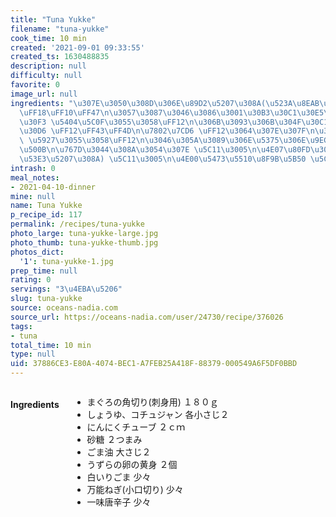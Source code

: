 ```yaml
---
title: "Tuna Yukke"
filename: "tuna-yukke"
cook_time: 10 min
created: '2021-09-01 09:33:55'
created_ts: 1630488835
description: null
difficulty: null
favorite: 0
image_url: null
ingredients: "\u307E\u3050\u308D\u306E\u89D2\u5207\u308A(\u523A\u8EAB\u7528) \uFF11\
  \uFF18\uFF10\uFF47\n\u3057\u3087\u3046\u3086\u3001\u30B3\u30C1\u30E5\u30B8\u30E3\
  \u30F3 \u5404\u5C0F\u3055\u3058\uFF12\n\u306B\u3093\u306B\u304F\u30C1\u30E5\u30FC\
  \u30D6 \uFF12\uFF43\uFF4D\n\u7802\u7CD6 \uFF12\u3064\u307E\u307F\n\u3054\u307E\u6CB9\
  \ \u5927\u3055\u3058\uFF12\n\u3046\u305A\u3089\u306E\u5375\u306E\u9EC4\u8EAB \uFF12\
  \u500B\n\u767D\u3044\u308A\u3054\u307E \u5C11\u3005\n\u4E07\u80FD\u306D\u304E(\u5C0F\
  \u53E3\u5207\u308A) \u5C11\u3005\n\u4E00\u5473\u5510\u8F9B\u5B50 \u5C11\u3005"
intrash: 0
meal_notes:
- 2021-04-10-dinner
mine: null
name: Tuna Yukke
p_recipe_id: 117
permalink: /recipes/tuna-yukke
photo_large: tuna-yukke-large.jpg
photo_thumb: tuna-yukke-thumb.jpg
photos_dict:
  '1': tuna-yukke-1.jpg
prep_time: null
rating: 0
servings: "3\u4EBA\u5206"
slug: tuna-yukke
source: oceans-nadia.com
source_url: https://oceans-nadia.com/user/24730/recipe/376026
tags:
- tuna
total_time: 10 min
type: null
uid: 37886CE3-E80A-4074-BEC1-A7FEB25A418F-88379-000549A6F5DF0BBD
---
```

<div class="large-8 medium-7 columns" id="writeup">	</div><!-- #writeup -->
</div><!-- #row-one -->
<div class="row" id="row-two">	<div class="medium-4 small-5 columns" id="ingredients"><h4>Ingredients</h4><div class="box box-ingredients content"><ul>
<li>まぐろの角切り(刺身用) １８０ｇ</li>
<li>しょうゆ、コチュジャン 各小さじ２</li>
<li>にんにくチューブ ２ｃｍ</li>
<li>砂糖 ２つまみ</li>
<li>ごま油 大さじ２</li>
<li>うずらの卵の黄身 ２個</li>
<li>白いりごま 少々</li>
<li>万能ねぎ(小口切り) 少々</li>
<li>一味唐辛子 少々</li>
</ul>
</div>	</div>	<div class="medium-6 small-7 columns" id="directions">	</div>